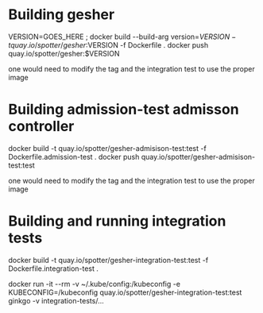# Building gesher

VERSION=GOES_HERE ; docker build --build-arg version=$VERSION -t quay.io/spotter/gesher:$VERSION -f Dockerfile .
docker push quay.io/spotter/gesher:$VERSION

one would need to modify the tag and the integration test to use the proper image

# Building admission-test admisson controller

docker build -t quay.io/spotter/gesher-admisison-test:test -f Dockerfile.admission-test .
docker push quay.io/spotter/gesher-admisison-test:test

one would need to modify the tag and the integration test to use the proper image

# Building and running integration tests

docker build -t quay.io/spotter/gesher-integration-test:test -f Dockerfile.integration-test .

docker run -it --rm -v ~/.kube/config:/kubeconfig -e KUBECONFIG=/kubeconfig quay.io/spotter/gesher-integration-test:test ginkgo -v integration-tests/...

